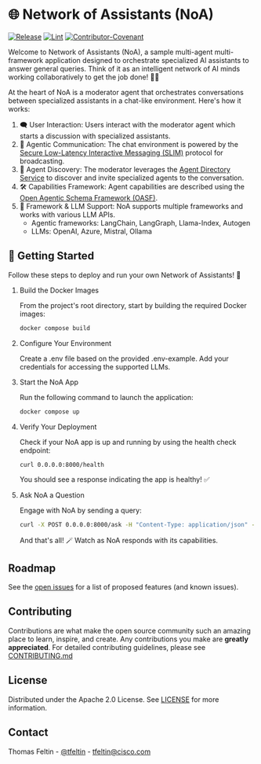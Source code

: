 # 🌐 Network of Assistants (NoA)

[![Release](https://img.shields.io/github/v/release/agntcy/network-of-assistants?display_name=tag)](CHANGELOG.md)
[![Lint](https://github.com/agntcy/network-of-assistants/actions/workflows/lint.yml/badge.svg?branch=main)](https://github.com/marketplace/actions/super-linter)
[![Contributor-Covenant](https://img.shields.io/badge/Contributor%20Covenant-2.1-fbab2c.svg)](CODE_OF_CONDUCT.md)

Welcome to Network of Assistants (NoA), a sample multi-agent multi-framework application designed to orchestrate specialized AI assistants to answer general queries. Think of it as an intelligent network of AI minds working collaboratively to get the job done! 🤖✨

At the heart of NoA is a moderator agent that orchestrates conversations between specialized assistants in a chat-like environment. Here's how it works:

1. 🗨️ User Interaction: Users interact with the moderator agent which starts a discussion with specialized assistants.
2. 📡 Agentic Communication: The chat environment is powered by the [Secure Low-Latency Interactive Messaging (SLIM)](https://github.com/agntcy/slim) protocol for broadcasting.
3. 📖 Agent Discovery: The moderator leverages the [Agent Directory Service](https://github.com/agntcy/dir) to discover and invite specialized agents to the conversation.
4. 🛠️ Capabilities Framework: Agent capabilities are described using the [Open Agentic Schema Framework (OASF)](https://github.com/agntcy/oasf).
5. 🔄 Framework & LLM Support: NoA supports multiple frameworks and works with various LLM APIs.
    - Agentic frameworks: LangChain, LangGraph, Llama-Index, Autogen
    - LLMs: OpenAI, Azure, Mistral, Ollama


## 🚀 Getting Started

Follow these steps to deploy and run your own Network of Assistants! 🌟

1. Build the Docker Images

    From the project's root directory, start by building the required Docker images:

    ```bash
    docker compose build
    ```

2. Configure Your Environment

    Create a .env file based on the provided .env-example. Add your credentials for accessing the supported LLMs.

3. Start the NoA App

    Run the following command to launch the application:

    ```bash
    docker compose up
    ```

4. Verify Your Deployment

    Check if your NoA app is up and running by using the health check endpoint:

    ```bash 
    curl 0.0.0.0:8000/health
    ```

    You should see a response indicating the app is healthy! ✅

5. Ask NoA a Question

    Engage with NoA by sending a query:

    ```bash
    curl -X POST 0.0.0.0:8000/ask -H "Content-Type: application/json" -d '{"message": "Hello, what can you do?"}'
    ```

    And that's all! 🪄 Watch as NoA responds with its capabilities.

## Roadmap

See the [open issues](https://github.com/agntcy/network-of-assistants/issues) for a list
of proposed features (and known issues).

## Contributing

Contributions are what make the open source community such an amazing place to
learn, inspire, and create. Any contributions you make are **greatly
appreciated**. For detailed contributing guidelines, please see
[CONTRIBUTING.md](CONTRIBUTING.md)

## License

Distributed under the Apache 2.0 License. See [LICENSE](LICENSE) for more
information.

## Contact

Thomas Feltin - [@tfeltin](https://github.com/tfeltin) - tfeltin@cisco.com

